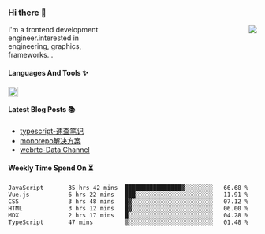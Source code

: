 <!--
**zhaohuanyuu/zhaohuanyuu** is a ✨ _special_ ✨ repository because its `README.md` (this file) appears on your GitHub profile.
-->

### Hi there 👋

<picture>
  <source media="(prefers-color-scheme: dark)" srcset="https://github-readme-stats.vercel.app/api?username=zhaohuanyuu&count_private=true&show_icons=true&theme=city_lights&hide_title=true">
  <img align="right" src="https://github-readme-stats.vercel.app/api?username=zhaohuanyuu&count_private=true&show_icons=true&hide_title=true">
</picture>

<p align="left" style="width:40%">I'm a frontend development engineer.interested in engineering, graphics, frameworks...</p>

#### Languages And Tools ✨

<img align="left" height="20" src="https://skillicons.dev/icons?i=js,ts,nodejs,react,vue,gatsby,materialui,graphql,nestjs,electron,flutter" />

</br>

#### Latest Blog Posts 📚
<!-- BLOG-POST-LIST:START -->
- [typescript-速查笔记](https://zhy.gatsbyjs.io/blog/ts-note)
- [monorepo解决方案](https://zhy.gatsbyjs.io/blog/monorepos)
- [webrtc-Data Channel](https://zhy.gatsbyjs.io/blog/webrtc-dc)
<!-- BLOG-POST-LIST:END -->

#### Weekly Time Spend On ⏳
<!--START_SECTION:waka-->

```text
JavaScript       35 hrs 42 mins  ████████████████▓░░░░░░░░   66.68 %
Vue.js           6 hrs 22 mins   ███░░░░░░░░░░░░░░░░░░░░░░   11.91 %
CSS              3 hrs 48 mins   █▓░░░░░░░░░░░░░░░░░░░░░░░   07.12 %
HTML             3 hrs 12 mins   █▓░░░░░░░░░░░░░░░░░░░░░░░   06.00 %
MDX              2 hrs 17 mins   █░░░░░░░░░░░░░░░░░░░░░░░░   04.28 %
TypeScript       47 mins         ▒░░░░░░░░░░░░░░░░░░░░░░░░   01.48 %
```

<!--END_SECTION:waka-->
